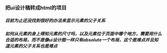 ### 把ui设计稿转成html的项目
##### 目前为止还没找到很好的办法来显示元素的父子关系
##### 如何从元素的身上得知元素的尺寸吗，以及元素位于页面中哪个地方，需要用什么合适的布局，而不是像ui设计图一样只有absolute一个布局，这个是难点并且知道元素的父子关系也是难点
